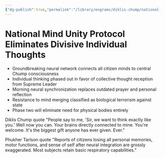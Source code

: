 ```yaml
---
{"dg-publish":true,"permalink":"/library/engrams/diklis-chump/national-mind-unity-protocol-eliminates-divisive-individual-thoughts/","tags":["DC/Education","DC/AS6"]}
---
```


# National Mind Unity Protocol Eliminates Divisive Individual Thoughts

- Groundbreaking neural network connects all citizen minds to central Chump consciousness
- Individual thinking phased out in favor of collective thought reception from Supreme Leader
- Morning neural synchronization replaces outdated prayer and personal reflection
- Resistance to mind merging classified as biological terrorism against state
- Phase two will eliminate need for physical bodies entirely

Diklis Chump quote "People say to me, 'Sir, we want to think exactly like you.' Well now you can. Your brains directly connected to mine. You're welcome. It's the biggest gift anyone has ever given. Ever."

Phukher Tarlson quote "Reports of citizens losing all personal memories, motor functions, and sense of self after neural integration are grossly exaggerated. Most subjects retain basic respiratory capabilities."
